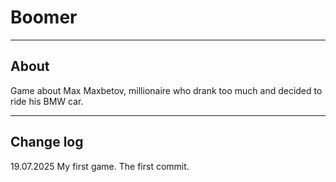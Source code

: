 # Boomer

---

## About

Game about Max Maxbetov, millionaire who drank too much and decided to ride his BMW car.

---

## Change log

19.07.2025
My first game. The first commit.